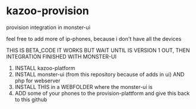 # kazoo-provision
provision integration in monster-ui

feel free to add more of ip-phones, because i don't have all the devices

THIS IS BETA_CODE IT WORKS BUT WAIT UNTIL IS VERSION 1 OUT, THEN INTEGRATION FINISHED WITH MONSTER-UI

1. INSTALL kazoo-platform
2. INSTALL monster-ui (from this repository because of adds in ui) AND php for webserver
4. INSTALL THIS in a WEBFOLDER where the monster-ui is
5. ADD some of your phones to the provision-plattform and give this back to this github
